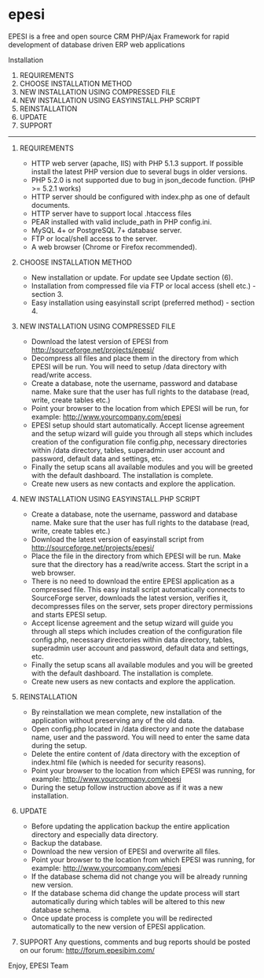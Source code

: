 epesi
=====

EPESI is a free and open source CRM PHP/Ajax Framework for rapid development of database driven ERP web applications


Installation

1. REQUIREMENTS
2. CHOOSE INSTALLATION METHOD
3. NEW INSTALLATION USING COMPRESSED FILE
4. NEW INSTALLATION USING EASYINSTALL.PHP SCRIPT
5. REINSTALLATION
6. UPDATE
7. SUPPORT

--- 

1. REQUIREMENTS
    - HTTP web server (apache, IIS) with PHP 5.1.3 support. If possible install the latest PHP version due to several bugs in older versions.
    - PHP 5.2.0 is not supported due to bug in json_decode function. (PHP >= 5.2.1 works)
    - HTTP server should be configured with index.php as one of default documents.
    - HTTP server have to support local .htaccess files
    - PEAR installed with valid include_path in PHP config.ini.
    - MySQL 4+ or PostgreSQL 7+ database server.
    - FTP or local/shell access to the server.
    - A web browser (Chrome or Firefox recommended).

2. CHOOSE INSTALLATION METHOD
    - New installation or update. For update see Update section (6).
    - Installation from compressed file via FTP or local access (shell etc.) - section 3.
    - Easy installation using easyinstall script (preferred method) - section 4.

3. NEW INSTALLATION USING COMPRESSED FILE
    - Download the latest version of EPESI from http://sourceforge.net/projects/epesi/
    - Decompress all files and place them in the directory from which EPESI will be run. You will need to setup /data directory with read/write access.
    - Create a database, note the username, password and database name. Make sure that the user has full rights to the database (read, write, create tables etc.)
    - Point your browser to the location from which EPESI will be run, for example: http://www.yourcompany.com/epesi
    - EPESI setup should start automatically. Accept license agreement and the setup wizard will guide you through all steps which includes creation of the configuration file config.php, necessary directories within /data directory, tables, superadmin user account and password, default data and settings, etc.
    - Finally the setup scans all available modules and you will be greeted with the default dashboard. The installation is complete.
    - Create new users as new contacts and explore the application.
 
4. NEW INSTALLATION USING EASYINSTALL.PHP SCRIPT
    - Create a database, note the username, password and database name. Make sure that the user has full rights to the database (read, write, create tables etc.)
    - Download the latest version of easyinstall script from http://sourceforge.net/projects/epesi/
    - Place the file in the directory from which EPESI will be run. Make sure that the directory has a read/write access. Start the script in a web browser.
    - There is no need to download the entire EPESI application as a compressed file. This easy install script automatically connects to SourceForge server, downloads the latest version, verifies it, decompresses files on the server, sets proper directory permissions and starts EPESI setup.
    - Accept license agreement and the setup wizard will guide you through all steps which includes creation of the configuration file config.php, necessary directories within data directory, tables, superadmin user account and password, default data and settings, etc.
    - Finally the setup scans all available modules and you will be greeted with the default dashboard. The installation is complete.
    - Create new users as new contacts and explore the application.

5. REINSTALLATION
    - By reinstallation we mean complete, new installation of the application without preserving any of the old data. 
    - Open config.php located in /data directory and note the database name, user and the password. You will need to enter the same data during the setup.
    - Delete the entire content of /data directory with the exception of index.html file (which is needed for security reasons).
    - Point your browser to the location from which EPESI was running, for example: http://www.yourcompany.com/epesi
    - During the setup follow instruction above as if it was a new installation.

6. UPDATE
    - Before updating the application backup the entire application directory and especially data directory.
    - Backup the database.
    - Download the new version of EPESI and overwrite all files.
    - Point your browser to the location from which EPESI was running, for example: http://www.yourcompany.com/epesi
    - If the database schema did not change you will be already running new version.
    - If the database schema did change the update process will start automatically during which tables will be altered to this new database schema.
    - Once update process is complete you will be redirected automatically to the new version of EPESI application.

7. SUPPORT
    Any questions, comments and bug reports should be posted on our forum: http://forum.epesibim.com/

Enjoy,
EPESI Team
